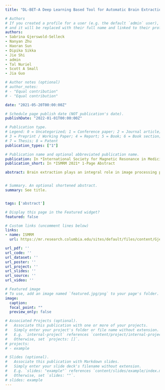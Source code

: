 ```yaml
---
title: "DL-BET-A Deep Learning Based Tool for Automatic Brain Extraction from Structural Magnetic Resonance Images in Mice"

# Authors
# If you created a profile for a user (e.g. the default `admin` user), write the username (folder name) here
# and it will be replaced with their full name and linked to their profile.
authors:
- Sabrina Gjerswold-Selleck
- Nanyan Zhu
- Haoran Sun
- Dipika Sikka
- Jie Shi
- admin
- Tal Nuriel
- Scott A Small
- Jia Guo

# Author notes (optional)
# author_notes:
# - "Equal contribution"
# - "Equal contribution"

date: "2021-05-20T00:00:00Z"

# Schedule page publish date (NOT publication's date).
publishDate: "2022-01-01T00:00:00Z"

# Publication type.
# Legend: 0 = Uncategorized; 1 = Conference paper; 2 = Journal article;
# 3 = Preprint / Working Paper; 4 = Report; 5 = Book; 6 = Book section;
# 7 = Thesis; 8 = Patent
publication_types: ["1"]

# Publication name and optional abbreviated publication name.
publication: In *International Society for Magnetic Resonance in Medicine (ISMRM)* 1-Page Abstract
publication_short: In *ISMRM 2021* 1-Page Abstract

abstract: Brain extraction plays an integral role in image processing pipelines in both human and small animal preclinical MRI studies. Due to lack of state-of-the-art tools for automated brain extraction in rodent research, this step is often performed semi-supervised with manual correction, making it prone to inconsistent results. Here, we perform a multi-model brain extraction study and present a semi-automated preprocessing work ow and deep neural network with a 3D Residual Attention U-Net architecture as the optimal network for automated skull-stripping in neuroimaging analysis pipelines, achieving a DICE score of 0.987 and accuracy of 99.7%.


# Summary. An optional shortened abstract.
summary: See title.


tags: ['abstract']

# Display this page in the Featured widget?
featured: false

# Custom links (uncomment lines below)
links:
- name: ISMRM
  url: https://mr.research.columbia.edu/sites/default/files/content/Gjerswold-Selleck%20DL-BET.pdf

url_pdf: ''
url_code: ''
url_dataset: ''
url_poster: ''
url_project: ''
url_slides: ''
url_source: ''
url_video: ''

# Featured image
# To use, add an image named `featured.jpg/png` to your page's folder.
image:
  caption:
  focal_point: ""
  preview_only: false

# Associated Projects (optional).
#   Associate this publication with one or more of your projects.
#   Simply enter your project's folder or file name without extension.
#   E.g. `internal-project` references `content/project/internal-project/index.md`.
#   Otherwise, set `projects: []`.
# projects:
# - example

# Slides (optional).
#   Associate this publication with Markdown slides.
#   Simply enter your slide deck's filename without extension.
#   E.g. `slides: "example"` references `content/slides/example/index.md`.
#   Otherwise, set `slides: ""`.
# slides: example
---
```


<!-- {{% callout note %}}
Click the *Cite* button above to demo the feature to enable visitors to import publication metadata into their reference management software.
{{% /callout %}}

{{% callout note %}}
Create your slides in Markdown - click the *Slides* button to check out the example.
{{% /callout %}} -->

<!-- Supplementary notes can be added here, including [code, math, and images](https://wowchemy.com/docs/writing-markdown-latex/). -->
